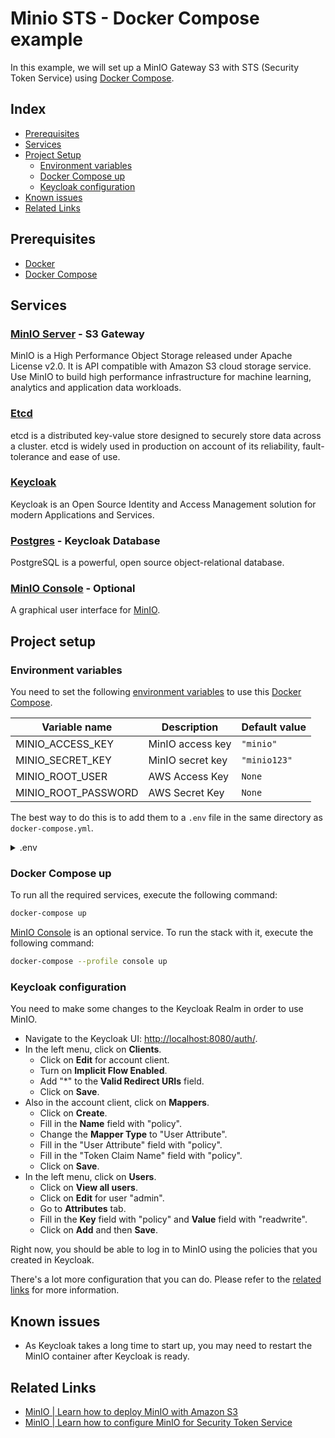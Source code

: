 # Minio STS - Docker Compose example

In this example, we will set up a MinIO Gateway S3 with STS (Security Token Service) using [Docker Compose](https://docs.docker.com/compose/).

## Index

- [Prerequisites](#prerequisites)
- [Services](#services)
- [Project Setup](#project-setup)
   - [Environment variables](#environment-variables)
   - [Docker Compose up](#docker-compose-up)
   - [Keycloak configuration](#keycloak-configuration)
- [Known issues](#known-issues)
- [Related Links](#related-links)

## Prerequisites

- [Docker](https://www.docker.com/products/docker-desktop)
- [Docker Compose](https://docs.docker.com/compose/install/)

## Services

### [MinIO Server](https://min.io/) - S3 Gateway

MinIO is a High Performance Object Storage released under Apache License v2.0. It is API compatible with Amazon S3 cloud storage service. Use MinIO to build high performance infrastructure for machine learning, analytics and application data workloads.

### [Etcd](https://coreos.com/etcd/) 

etcd is a distributed key-value store designed to securely store data across a cluster. etcd is widely used in production on account of its reliability, fault-tolerance and ease of use.

### [Keycloak](https://www.keycloak.org/)

Keycloak is an Open Source Identity and Access Management solution for modern Applications and Services.

### [Postgres](https://www.postgresql.org/) - Keycloak Database

PostgreSQL is a powerful, open source object-relational database.

### [MinIO Console](https://github.com/minio/console) - Optional

A graphical user interface for [MinIO](https://github.com/minio/minio).

## Project setup

### Environment variables

You need to set the following [environment variables](https://docs.docker.com/compose/environment-variables/) to use this [Docker Compose](https://docs.docker.com/compose/).

| Variable name  |  Description  | Default value |
| - | - | - |
| MINIO_ACCESS_KEY | MinIO access key | `"minio"` |
| MINIO_SECRET_KEY | MinIO secret key | `"minio123"` |
| MINIO_ROOT_USER | AWS Access Key | `None` |
| MINIO_ROOT_PASSWORD | AWS Secret Key | `None` |

The best way to do this is to add them to a `.env` file in the same directory as `docker-compose.yml`.

<details><summary>.env</summary>
<p>

```env
MINIO_ACCESS_KEY=minio
MINIO_SECRET_KEY=minio123
MINIO_ROOT_USER=YOUR-AWS-ACCESS-KEY
MINIO_ROOT_PASSWORD=YOUR-AWS-SECRET-KEY
```

</p>
</details>

### Docker Compose up

To run all the required services, execute the following command:

```bash
docker-compose up
```

[MinIO Console](#minio-console) is an optional service. To run the stack with it, execute the following command:

```bash
docker-compose --profile console up
```

### Keycloak configuration

You need to make some changes to the Keycloak Realm in order to use MinIO.

- Navigate to the Keycloak UI: [http://localhost:8080/auth/](http://localhost:8080/auth/).
- In the left menu, click on **Clients**.
   - Click on **Edit** for account client.
   - Turn on **Implicit Flow Enabled**.
   - Add "*" to the **Valid Redirect URIs** field.
   - Click on **Save**.
- Also in the account client, click on **Mappers**.
   - Click on **Create**.
   - Fill in the **Name** field with "policy".
   - Change the **Mapper Type** to "User Attribute".
   - Fill in the "User Attribute" field with "policy".
   - Fill in the "Token Claim Name" field with "policy".
   - Click on **Save**.
- In the left menu, click on **Users**.
   - Click on **View all users**.
   - Click on **Edit** for user "admin".
   - Go to **Attributes** tab.
   - Fill in the **Key** field with "policy" and **Value** field with "readwrite".
   - Click on **Add** and then **Save**.

Right now, you should be able to log in to MinIO using the policies that you created in Keycloak.

There's a lot more configuration that you can do. Please refer to the [related links](#related-links) for more information.

## Known issues

- As Keycloak takes a long time to start up, you may need to restart the MinIO container after Keycloak is ready.

## Related Links

- [MinIO | Learn how to deploy MinIO with Amazon S3](https://docs.min.io/docs/minio-gateway-for-s3.html)
- [MinIO | Learn how to configure MinIO for Security Token Service](https://docs.min.io/docs/minio-sts-quickstart-guide.html)